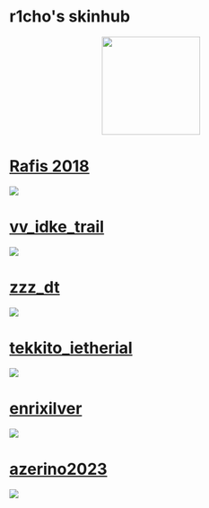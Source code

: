 # r1cho's skinhub

<p align="center">
<a href="players/r1cho/richo.md">
    <img src="https://a.ppy.sh/13065919"  
       width="175"
       height="175"></a>
<br>

# [Rafis 2018](https://github.com/agutin727/Catamarca-skins/blob/main/players/r1cho/Rafis%202018-03-26%20HDDT.osk)
[![](https://osu.ppy.sh/ss/19222857/13c4)](https://github.com/agutin727/Catamarca-skins/blob/main/players/r1cho/Rafis%202018-03-26%20HDDT.osk)

# [vv_idke_trail](https://github.com/agutin727/Catamarca-skins/blob/main/players/r1cho/vv_idke_trail.osk)
[![](https://osu.ppy.sh/ss/19222859/1ed1)](https://github.com/agutin727/Catamarca-skins/blob/main/players/r1cho/vv_idke_trail.osk)

# [zzz_dt](https://github.com/agutin727/Catamarca-skins/blob/main/players/r1cho/zzz%20dt.osk)
[![](https://osu.ppy.sh/ss/19222861/d987)](https://github.com/agutin727/Catamarca-skins/blob/main/players/r1cho/zzz%20dt.osk)

# [tekkito_ietherial](https://github.com/agutin727/Catamarca-skins/blob/main/players/r1cho/tekkito_ietherial.osk)
[![](https://osu.ppy.sh/ss/19222866/34b6)](https://github.com/agutin727/Catamarca-skins/blob/main/players/r1cho/tekkito_ietherial.osk)

# [enrixilver](https://github.com/agutin727/Catamarca-skins/blob/main/players/r1cho/enrixilver.osk)
[![](https://osu.ppy.sh/ss/19222868/f800)](https://github.com/agutin727/Catamarca-skins/blob/main/players/r1cho/enrixilver.osk)

# [azerino2023](https://github.com/agutin727/Catamarca-skins/blob/main/players/r1cho/azerino2023.osk)
[![](https://osu.ppy.sh/ss/19222872/ed9a)](https://github.com/agutin727/Catamarca-skins/blob/main/players/r1cho/azerino2023.osk)
